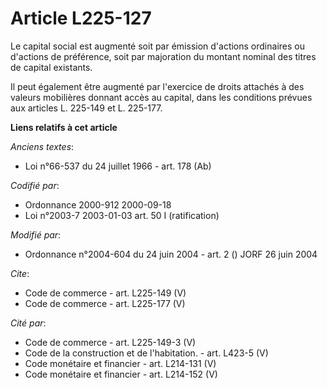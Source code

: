 # Article L225-127

Le capital social est augmenté soit par émission d'actions ordinaires ou d'actions de préférence, soit par majoration du
montant nominal des titres de capital existants. 

Il peut également être augmenté par l'exercice de droits attachés à des valeurs mobilières donnant accès au capital, dans les
conditions prévues aux articles L. 225-149 et L. 225-177.

**Liens relatifs à cet article**

_Anciens textes_:

  - Loi n°66-537 du 24 juillet 1966 - art. 178 (Ab)

_Codifié par_:

  - Ordonnance 2000-912 2000-09-18
  - Loi n°2003-7 2003-01-03 art. 50 I (ratification)

_Modifié par_:

  - Ordonnance n°2004-604 du 24 juin 2004 - art. 2 () JORF 26 juin 2004

_Cite_:

  - Code de commerce - art. L225-149 (V)
  - Code de commerce - art. L225-177 (V)

_Cité par_:

  - Code de commerce - art. L225-149-3 (V)
  - Code de la construction et de l'habitation. - art. L423-5 (V)
  - Code monétaire et financier - art. L214-131 (V)
  - Code monétaire et financier - art. L214-152 (V)
